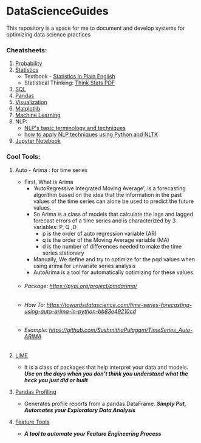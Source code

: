 # DataScienceGuides
This repository is a space for me to document and develop systems for optimizing data science practices


### Cheatsheets: 
1. [Probability](https://github.com/wzchen/probability_cheatsheet)
2. [Statistics](https://stanford.edu/~shervine/teaching/cme-106/cheatsheet-statistics)
    - Textbook - [Statistics in Plain English](https://www.book2look.com/embed/9781317526988) 
    - Statistical Thinking:  [Think Stats PDF](https://github.com/SwechaKranthi/DataScienceGuides/blob/main/thinkstats.pdf)
4. [SQL](https://learnsql.com/blog/sql-basics-cheat-sheet/sql-basics-cheat-sheet-a4.pdf)
5. [Pandas](http://datacamp-community-prod.s3.amazonaws.com/dbed353d-2757-4617-8206-8767ab379ab3)
6. [Visualization](http://www.biosci.global/customer-stories-en/data-visualization-cheat-sheet/)
7. [Matplotlib](https://datacamp-community-prod.s3.amazonaws.com/28b8210c-60cc-4f13-b0b4-5b4f2ad4790b)
8. [Machine Learning](https://stanford.edu/~shervine/teaching/cs-229/cheatsheet-supervised-learning)
9. NLP:
    - [NLP's basic terminology and techniques](https://cheatography.com/sree017/cheat-sheets/nlp/)
    - [how to apply NLP techniques using Python and NLTK](https://cheatography.com/murenei/cheat-sheets/natural-language-processing-with-python-and-nltk/)
10. [Jupyter Notebook](https://datacamp-community-prod.s3.amazonaws.com/48093c40-5303-45f4-bbf9-0c96c0133c40)


### Cool Tools:
1. Auto - Arima : for time series
    - First, What is Arima
        - 'AutoRegressive Integrated Moving Average', is a forecasting algorithm based on the idea that the information in the past values of the time series can alone be used to predict the future values.
        - So Arima is a class of models that calculate the lags and lagged forecast errors of a time series and is characterized by 3 variables: P, Q ,D
            - p is the order of auto regression variable (AR)
            - q is the order of the Moving Average variable (MA)
            - d is the number of differences needed to make the time series stationary
        - Manually, We define and try to optimize for the pqd values when using arima for univariate series analysis
        - AutoArima is a tool for automatically optimizing for these values
   - ###### Package: https://pypi.org/project/pmdarima/
   - ###### How To: https://towardsdatascience.com/time-series-forecasting-using-auto-arima-in-python-bb83e49210cd     
   - ###### Example: https://github.com/SushmithaPulagam/TimeSeries_Auto-ARIMA


2. [LIME](https://lime-ml.readthedocs.io/en/latest/)
    - It is a class of packages that help interpret your data and models. ***Use on the days when you don't think you understand what the heck you just did or built***

3. [Pandas Profiling](https://pandas-profiling.github.io/pandas-profiling/docs/master/rtd/)
    - Generates profile reports from a pandas DataFrame. ***Simply Put, Automates your Exploratory Data Analysis***

4. [Feature Tools](https://www.featuretools.com/)
    - ***A tool to automate your Feature Engineering Process***
